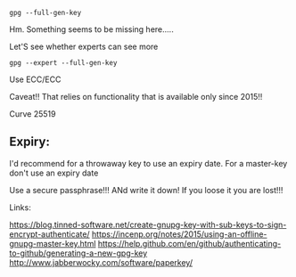 ```
gpg --full-gen-key
```

Hm. Something seems to be missing here.....

Let'S see whether experts can see more

```
gpg --expert --full-gen-key
```

Use ECC/ECC

Caveat!! That relies on functionality that is available only since 2015!!

Curve 25519

## Expiry:
I'd recommend for a throwaway key to use an expiry date. For a master-key don't use an expiry date

Use a secure passphrase!!! ANd write it down! If you loose it you are lost!!!



Links:

https://blog.tinned-software.net/create-gnupg-key-with-sub-keys-to-sign-encrypt-authenticate/
https://incenp.org/notes/2015/using-an-offline-gnupg-master-key.html
https://help.github.com/en/github/authenticating-to-github/generating-a-new-gpg-key
http://www.jabberwocky.com/software/paperkey/

